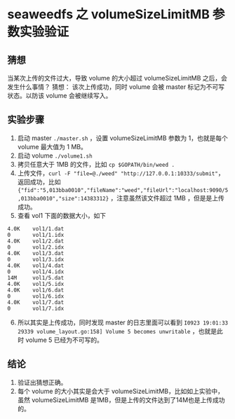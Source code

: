 # seaweedfs 之 volumeSizeLimitMB 参数实验验证

## 猜想

当某次上传的文件过大，导致 volume 的大小超过 volumeSizeLimitMB 之后，会发生什么事情？
猜想： 该次上传成功，同时 volume 会被 master 标记为不可写状态。以防该 volume 会被继续写入。

## 实验步骤

1. 启动 master `./master.sh` ，设置 volumeSizeLimitMB 参数为 1，也就是每个 volume 最大值为 1 MB。
2. 启动 volume `./volume1.sh`
3. 拷贝任意大于 1MB 的文件，比如 `cp $GOPATH/bin/weed .`
4. 上传文件，`curl -F "file=@./weed" "http://127.0.0.1:10333/submit"`，返回成功，比如 `{"fid":"5,013bba0010","fileName":"weed","fileUrl":"localhost:9090/5,013bba0010","size":14383312}` ，注意虽然该文件超过 1MB ，但是是上传成功。
5. 查看 vol1 下面的数据大小，如下
```
4.0K    vol1/1.dat
0       vol1/1.idx
4.0K    vol1/2.dat
0       vol1/2.idx
4.0K    vol1/3.dat
0       vol1/3.idx
4.0K    vol1/4.dat
0       vol1/4.idx
14M     vol1/5.dat
4.0K    vol1/5.idx
4.0K    vol1/6.dat
0       vol1/6.idx
4.0K    vol1/7.dat
0       vol1/7.idx
```
6. 所以其实是上传成功，同时发现 master 的日志里面可以看到 `I0923 19:01:33 29339 volume_layout.go:158] Volume 5 becomes unwritable` ，也就是此时 volume 5 已经为不可写的。


## 结论

1. 验证出猜想正确。
2. 每个 volume 的大小其实是会大于 volumeSizeLimitMB，比如如上实验中，虽然 volumeSizeLimitMB 是1MB，但是上传的文件达到了14M也是上传成功的。
